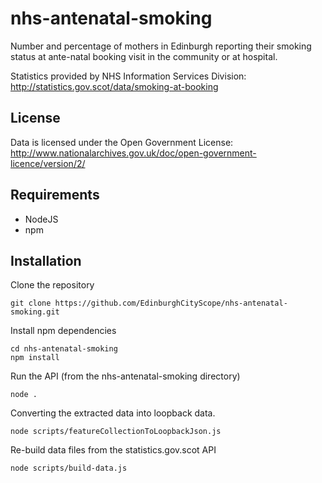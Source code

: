 # nhs-antenatal-smoking
Number and percentage of mothers in Edinburgh reporting their smoking status at ante-natal booking visit in the community or at hospital.

Statistics provided by NHS Information Services Division:  http://statistics.gov.scot/data/smoking-at-booking

## License

Data is licensed under the Open Government License: http://www.nationalarchives.gov.uk/doc/open-government-licence/version/2/

## Requirements

- NodeJS
- npm

## Installation

Clone the repository

```
git clone https://github.com/EdinburghCityScope/nhs-antenatal-smoking.git
```

Install npm dependencies

```
cd nhs-antenatal-smoking
npm install
```

Run the API (from the nhs-antenatal-smoking directory)

```
node .
```

Converting the extracted data into loopback data.

```
node scripts/featureCollectionToLoopbackJson.js
```

Re-build data files from the statistics.gov.scot API

```
node scripts/build-data.js
```
